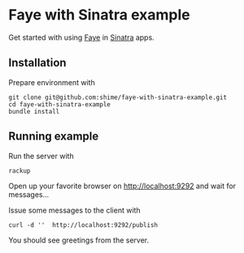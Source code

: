 # Faye with Sinatra example

Get started with using [Faye](http://faye.jcoglan.com/) in [Sinatra](http://www.sinatrarb.com/) apps.

## Installation

Prepare environment with
```
git clone git@github.com:shime/faye-with-sinatra-example.git
cd faye-with-sinatra-example
bundle install
```

## Running example

Run the server with
```
rackup
```

Open up your favorite browser on [http://localhost:9292](http://localhost:9292) and
wait for messages...

Issue some messages to the client with

```
curl -d ''  http://localhost:9292/publish
```

You should see greetings from the server.
